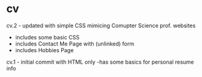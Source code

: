 # cv

cv.2 - updated with simple CSS mimicing Comupter Science prof. websites
- includes some basic CSS 
- includes Contact Me Page with (unlinked) form
- includes Hobbies Page

cv.1 - initial commit with HTML only
-has some basics for personal resume info
